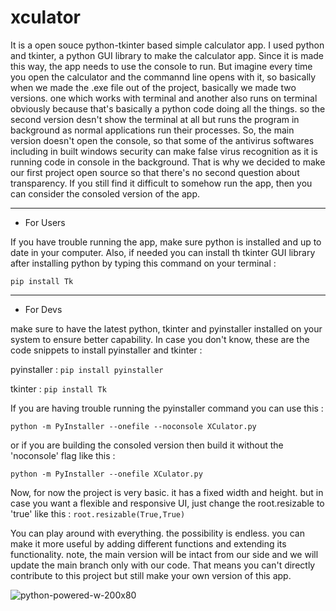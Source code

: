 # xculator
It is a open souce python-tkinter based simple calculator app.
I used python and tkinter, a python GUI library to make the calculator app. Since it is made this way, the app needs to use the console to run. But imagine every time you open the calculator and the commannd line opens with it, so basically when we made the .exe file out of the project, basically we made two versions. one which works with terminal and another also runs on terminal obviously because that's basically a python code doing all the things. so the second version desn't show the terminal at all but runs the program in background as normal applications run their processes.
So, the main version doesn't open the console, so that some of the antivirus softwares including in built windows security can make false virus recognition as it is running code in console in the background. That is why we decided to make our first project open source so that there's no second question about transparency. If you still find it difficult to somehow run the app, then you can consider the consoled version of the app.

__________________________________________________________________
* For Users

If you have trouble running the app, make sure python is installed and up to date in your computer. Also, if needed you can install th tkinter GUI library after installing python by typing this command on your terminal :

```pip install Tk```

__________________________________________________________________
* For Devs

make sure to have the latest python, tkinter and pyinstaller installed on your system to ensure better capability. In case you don't know, these are the code snippets to install pyinstaller and tkinter :

pyinstaller :
```pip install pyinstaller```

tkinter :
```pip install Tk```

If you are having trouble running the pyinstaller command you can use this :


```python -m PyInstaller --onefile --noconsole XCulator.py```


or if you are building the consoled version then build it without the 'noconsole' flag like this : 

```python -m PyInstaller --onefile XCulator.py```

Now, for now the project is very basic. it has a fixed width and height. but in case you want a flexible and responsive UI, just change the root.resizable to 'true' like this :
```root.resizable(True,True)```

You can play around with everything. the possibility is endless. you can make it more useful by adding different functions and extending its functionality.
note, the main version will be intact from our side and we will update the main branch only with our code. That means you can't directly contribute to this project but still make your own version of this app.

![python-powered-w-200x80](https://github.com/sarthakchakraborty12/xculator/assets/97733790/5ce7f360-f2e8-4c86-a474-3b78feea5df8)
